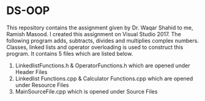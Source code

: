 # DS-OOP
This repository contains the assignment given by Dr. Waqar Shahid to me, Ramish Masood.
I created this assignment on Visual Studio 2017. The following program adds, subtracts, divides and multiplies complex numbers. Classes, linked lists and operator overloading is used to construct this program. It contains 5 files which are listed below.
1. LinkedlistFunctions.h & OperatorFunctions.h which are opened under Header Files 
2. Linkedlist Functions.cpp & Calculator Functions.cpp which are opened under Resource Files
3. MainSourceFile.cpp which is opened under Source Files


